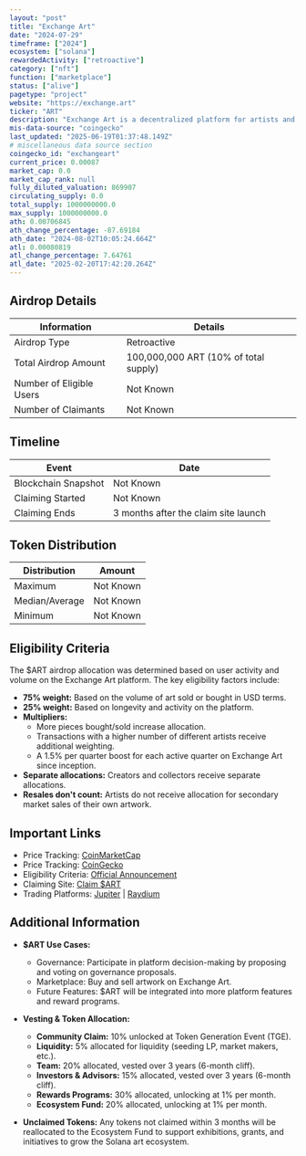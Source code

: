 ```yaml
---
layout: "post"
title: "Exchange Art"
date: "2024-07-29"
timeframe: ["2024"]
ecosystem: ["solana"]
rewardedActivity: ["retroactive"]
category: ["nft"]
function: ["marketplace"]
status: ["alive"]
pagetype: "project"
website: "https://exchange.art"
ticker: "ART"
description: "Exchange Art is a decentralized platform for artists and collectors, enabling the buying, selling, and governance of digital art through $ART tokens."
mis-data-source: "coingecko"
last_updated: "2025-06-19T01:37:48.149Z"
# miscellaneous data source section
coingecko_id: "exchangeart"
current_price: 0.00087
market_cap: 0.0
market_cap_rank: null
fully_diluted_valuation: 869907
circulating_supply: 0.0
total_supply: 1000000000.0
max_supply: 1000000000.0
ath: 0.00706845
ath_change_percentage: -87.69184
ath_date: "2024-08-02T10:05:24.664Z"
atl: 0.00080819
atl_change_percentage: 7.64761
atl_date: "2025-02-20T17:42:20.264Z"
---
```


## Airdrop Details

| Information              | Details                               |
| ------------------------ | ------------------------------------- |
| Airdrop Type             | Retroactive                           |
| Total Airdrop Amount     | 100,000,000 ART (10% of total supply) |
| Number of Eligible Users | Not Known                             |
| Number of Claimants      | Not Known                             |

## Timeline

| Event               | Date                                 |
| ------------------- | ------------------------------------ |
| Blockchain Snapshot | Not Known                            |
| Claiming Started    | Not Known                            |
| Claiming Ends       | 3 months after the claim site launch |

## Token Distribution

| Distribution   | Amount    |
| -------------- | --------- |
| Maximum        | Not Known |
| Median/Average | Not Known |
| Minimum        | Not Known |

## Eligibility Criteria

The $ART airdrop allocation was determined based on user activity and volume on the Exchange Art platform. The key eligibility factors include:

- **75% weight:** Based on the volume of art sold or bought in USD terms.
- **25% weight:** Based on longevity and activity on the platform.
- **Multipliers:**
  - More pieces bought/sold increase allocation.
  - Transactions with a higher number of different artists receive additional weighting.
  - A 1.5% per quarter boost for each active quarter on Exchange Art since inception.
- **Separate allocations:** Creators and collectors receive separate allocations.
- **Resales don't count:** Artists do not receive allocation for secondary market sales of their own artwork.

## Important Links

- Price Tracking: [CoinMarketCap](https://coinmarketcap.com/currencies/exchangeart)
- Price Tracking: [CoinGecko](https://www.coingecko.com/en/coins/exchangeart)
- Eligibility Criteria: [Official Announcement](https://blog.exchange.art/art-faq/)
- Claiming Site: [Claim $ART](https://exchange.art/art-claim)
- Trading Platforms: [Jupiter](https://jup.ag/) | [Raydium](https://raydium.io/)

## Additional Information

- **$ART Use Cases:**

  - Governance: Participate in platform decision-making by proposing and voting on governance proposals.
  - Marketplace: Buy and sell artwork on Exchange Art.
  - Future Features: $ART will be integrated into more platform features and reward programs.

- **Vesting & Token Allocation:**

  - **Community Claim:** 10% unlocked at Token Generation Event (TGE).
  - **Liquidity:** 5% allocated for liquidity (seeding LP, market makers, etc.).
  - **Team:** 20% allocated, vested over 3 years (6-month cliff).
  - **Investors & Advisors:** 15% allocated, vested over 3 years (6-month cliff).
  - **Rewards Programs:** 30% allocated, unlocking at 1% per month.
  - **Ecosystem Fund:** 20% allocated, unlocking at 1% per month.

- **Unclaimed Tokens:** Any tokens not claimed within 3 months will be reallocated to the Ecosystem Fund to support exhibitions, grants, and initiatives to grow the Solana art ecosystem.